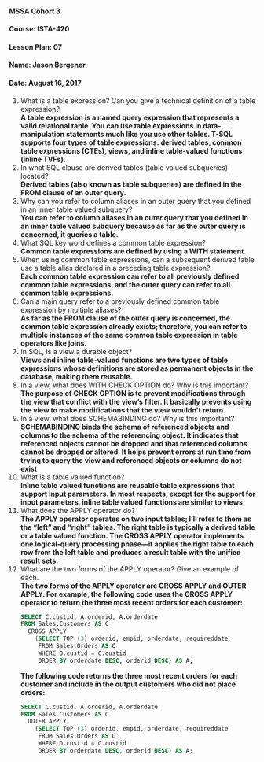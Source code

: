 #### MSSA Cohort 3
#### Course: ISTA-420
#### Lesson Plan: 07
#### Name: Jason Bergener
#### Date: August 16, 2017

1. What is a table expression? Can you give a technical definition of a table expression?  
**A table expression is a named query expression that represents a valid relational table. You can use table expressions in data-manipulation statements much like you use other tables. T-SQL supports four types of table expressions: derived tables, common table expressions (CTEs), views, and inline table-valued functions (inline TVFs).**
1. In what SQL clause are derived tables (table valued subqueries) located?  
**Derived tables (also known as table subqueries) are defined in the FROM clause of an outer query.**
1. Why can you refer to column aliases in an outer query that you defined in an inner table valued subquery?  
**You can refer to column aliases in an outer query that you defined in an inner table valued subquery because as far as the outer query is concerned, it queries a table.**
1. What SQL key word defines a common table expression?  
**Common table expressions are defined by using a WITH statement.**
1. When using common table expressions, can a subsequent derived table use a table alias declared in a preceding table expression?  
**Each common table expression can refer to all previously defined common table expressions, and the outer query can refer to all common table expressions.**
1. Can a main query refer to a previously defined common table expression by multiple aliases?  
**As far as the FROM clause of the outer query is concerned, the common table expression already exists; therefore, you can refer to multiple instances of the same common table expression in table operators like joins.**
1. In SQL, is a view a durable object?  
**Views and inline table-valued functions are two types of table expressions whose definitions are stored as permanent objects in the database, making them reusable.**
1. In a view, what does WITH CHECK OPTION do? Why is this important?  
**The purpose of CHECK OPTION is to prevent modifications through the view that conflict with the view’s filter. It basically prevents using the view to make modifications that the view wouldn't return.**
1. In a view, what does SCHEMABINDING do? Why is this important?  
**SCHEMABINDING binds the schema of referenced objects and columns to the schema of the referencing object. It indicates that referenced objects cannot be dropped and that referenced columns cannot be dropped or altered. It helps prevent errors at run time from trying to query the view and referenced objects or columns do not exist**
1. What is a table valued function?  
**Inline table valued functions are reusable table expressions that support input parameters. In most respects, except for the support for input parameters, inline table valued functions are similar to views.**
1. What does the APPLY operator do?  
**The APPLY operator operates on two input tables; I’ll refer to them as the “left” and “right” tables. The right table is typically a derived table or a table valued function. The CROSS APPLY operator implements one logical-query processing phase—it applies the right table to each row from the left table and produces a result table with the unified result sets.**
1. What are the two forms of the APPLY operator? Give an example of each.  
**The two forms of the APPLY operator are CROSS APPLY and OUTER APPLY. For example, the following code uses the CROSS APPLY operator to return the three most recent orders for each customer:**
    ```sql
    SELECT C.custid, A.orderid, A.orderdate
    FROM Sales.Customers AS C
      CROSS APPLY
        (SELECT TOP (3) orderid, empid, orderdate, requireddate
         FROM Sales.Orders AS O
         WHERE O.custid = C.custid
         ORDER BY orderdate DESC, orderid DESC) AS A;
    ```
    **The following code returns the three most recent orders for each customer and include in the output customers who did not place orders:**
    ```sql
    SELECT C.custid, A.orderid, A.orderdate
    FROM Sales.Customers AS C
      OUTER APPLY
        (SELECT TOP (3) orderid, empid, orderdate, requireddate
         FROM Sales.Orders AS O
         WHERE O.custid = C.custid
         ORDER BY orderdate DESC, orderid DESC) AS A;
    ```